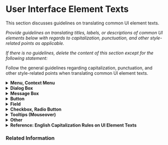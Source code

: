 # User Interface Element Texts

This section discusses guidelines on translating common UI element texts.

*Provide guidelines on translating titles, labels, or descriptions of common UI elements below with regards to capitalization, punctuation, and other style-related points as applicable.*

*If there is no guidelines, delete the content of this section except for the following statement:*

Follow the general guidelines regarding capitalization, punctuation, and other style-related points when translating common UI element texts.

<details><summary><b>Menu, Context Menu</b></summary>

TBA
</details>

<details><summary><b>Dialog Box</b></summary>

TBA
</details>

<details><summary><b>Message Box</b></summary>

TBA
</details>

<details><summary><b>Button</b></summary>

TBA
</details>

<details><summary><b>Field</b></summary>

TBA
</details>

<details><summary><b>Checkbox, Radio Button</b></summary>

TBA
</details>

<details><summary><b>Tooltips (Mouseover)</b></summary>

TBA
</details>

<details><summary><b>Other</b></summary>

TBA
</details>
  
<details><summary><b>Reference: English Capitalization Rules on UI Element Texts</b></summary>

<img src="../images/uielements.jpg" alt="UI Element Examples">
</details>
  
  
### Related Information
